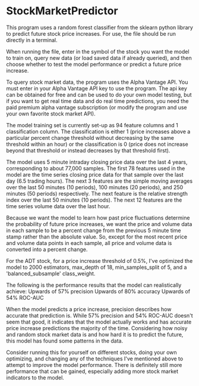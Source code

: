 # StockMarketPredictor

This program uses a random forest classifier from the sklearn python library to predict future stock price increases. For use, the file should be run directly in a terminal.

When running the file, enter in the symbol of the stock you want the model to train on, query new data (or load saved data if already queried), and then choose whether to test the model performance or predict a future price increase.

To query stock market data, the program uses the Alpha Vantage API. You must enter in your Alpha Vantage API key to use the program. The api key can be obtained for free and can be used to do your own model testing, but if you want to get real time data and do real time predictions, you need the paid premium alpha vantage subscription (or modify the program and use your own favorite stock market API).

The model training set is currently set-up as 94 feature columns and 1 classification column. The classification is either 1 (price increases above a particular percent change threshold without decreasing by the same threshold within an hour) or the classification is 0 (price does not increase beyond that threshold or instead decreases by that threshold first).

The model uses 5 minute intraday closing price data over the last 4 years, corresponding to about 77,000 samples. The first 78 features used in the model are the time series closing price data for that sample over the last day (6.5 trading hours). The next 3 features are the simple moving averages over the last 50 minutes (10 periods), 100 minutes (20 periods), and 250 minutes (50 periods) respectively. The next feature is the relative strength index over the last 50 minutes (10 periods). The next 12 features are the time series volume data over the last hour.

Because we want the model to learn how past price fluctuations determine the probability of future price increases, we want the price and volume data in each sample to be a percent change from the previous 5 minute time stamp rather than the absolute value. So, except for the most recent price and volume data points in each sample, all price and volume data is converted into a percent change.

For the ADT stock, for a price increase threshold of 0.5%, I've optimized the model to 2000 estimators, max_depth of 18, min_samples_split of 5, and a 'balanced_subsample' class_weight.

The following is the performance results that the model can realistically achieve:
Upwards of 57% precision
Upwards of 80% accuracy
Upwards of 54% ROC-AUC

When the model predicts a price increase, precision describes how accurate that prediction is. While 57% precision and 54% ROC-AUC doesn't seem that good, it indicates that the model actually works and has accurate price increase predictions the majority of the time. Considering how noisy and random stock market data is and how hard it is to predict the future, this model has found some patterns in the data.

Consider running this for yourself on different stocks, doing your own optimizing, and changing any of the techniques I've mentioned above to attempt to improve the model performance. There is definitely still more performance that can be gained, especially adding more stock market indicators to the model.
